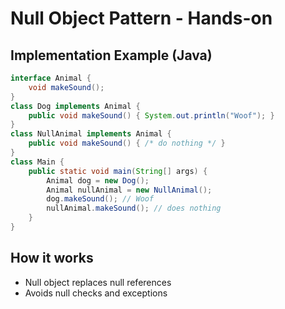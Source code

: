 # Null Object Pattern - Hands-on

## Implementation Example (Java)

```java
interface Animal {
    void makeSound();
}
class Dog implements Animal {
    public void makeSound() { System.out.println("Woof"); }
}
class NullAnimal implements Animal {
    public void makeSound() { /* do nothing */ }
}
class Main {
    public static void main(String[] args) {
        Animal dog = new Dog();
        Animal nullAnimal = new NullAnimal();
        dog.makeSound(); // Woof
        nullAnimal.makeSound(); // does nothing
    }
}
```

## How it works

- Null object replaces null references
- Avoids null checks and exceptions
